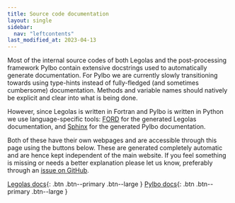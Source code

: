 ```yaml
---
title: Source code documentation
layout: single
sidebar:
  nav: "leftcontents"
last_modified_at: 2023-04-13
---
```


Most of the internal source codes of both Legolas and the post-processing framework Pylbo contain
extensive docstrings used to automatically generate documentation.
For Pylbo we are currently slowly transitioning towards using type-hints instead of fully-fledged (and sometimes cumbersome)
documentation. Methods and variable names should natively be explicit and clear into what is being done.

However, since Legolas is written in Fortran and Pylbo is written in Python we use
language-specific tools: [FORD](https://github.com/Fortran-FOSS-Programmers/ford) for
the generated Legolas documentation, and [Sphinx](https://www.sphinx-doc.org/en/master/) for the
generated Pylbo documentation.

Both of these have their own webpages and are accessible through this page using the buttons below.
These are generated completely automatic and are hence kept independent of the main website.
If you feel something is missing or needs a better explanation please let us know, preferably through
an [issue on GitHub](https://github.com/legolas-project/legolas/issues).

[Legolas docs](../ford/index.html){: .btn .btn--primary .btn--large }
[Pylbo docs](../sphinx/index.html){: .btn .btn--primary .btn--large }

